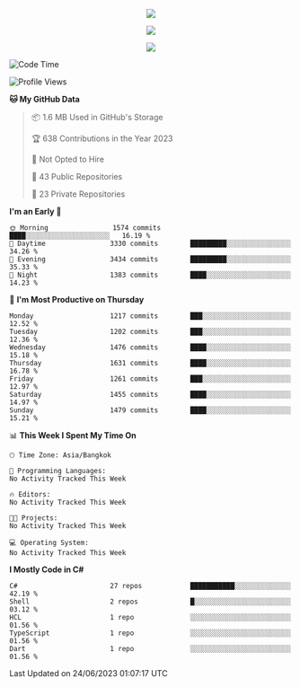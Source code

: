 <p align="center">
  <a href="say-hi.gif"> 
    <img align="center" src="say-hi.gif"/>
  </a>
</p>
<p align="center">
  <a href="https://github.com/htthinh1999">
    <img align="center" src="https://github-readme-stats-kappa-pink.vercel.app/api?username=htthinh1999&show_icons=true&count_private=true&theme=dracula"/>
  </a>
</p>
<p align="center">
  <a href="https://github.com/htthinh1999">
    <img src="https://github-readme-stats-kappa-pink.vercel.app/api/top-langs/?username=htthinh1999&layout=compact&langs_count=6&count_private=true&hide=tsql,hlsl,glsl,shaderlab&theme=dracula"/>
  </a>
</p>

<!--START_SECTION:waka-->
![Code Time](http://img.shields.io/badge/Code%20Time-0%20secs-blue)

![Profile Views](http://img.shields.io/badge/Profile%20Views-3-blue)

**🐱 My GitHub Data** 

> 📦 1.6 MB Used in GitHub's Storage 
 > 
> 🏆 638 Contributions in the Year 2023
 > 
> 🚫 Not Opted to Hire
 > 
> 📜 43 Public Repositories 
 > 
> 🔑 23 Private Repositories 
 > 
**I'm an Early 🐤** 

```text
🌞 Morning                1574 commits        ████░░░░░░░░░░░░░░░░░░░░░   16.19 % 
🌆 Daytime                3330 commits        █████████░░░░░░░░░░░░░░░░   34.26 % 
🌃 Evening                3434 commits        █████████░░░░░░░░░░░░░░░░   35.33 % 
🌙 Night                  1383 commits        ████░░░░░░░░░░░░░░░░░░░░░   14.23 % 
```
📅 **I'm Most Productive on Thursday** 

```text
Monday                   1217 commits        ███░░░░░░░░░░░░░░░░░░░░░░   12.52 % 
Tuesday                  1202 commits        ███░░░░░░░░░░░░░░░░░░░░░░   12.36 % 
Wednesday                1476 commits        ████░░░░░░░░░░░░░░░░░░░░░   15.18 % 
Thursday                 1631 commits        ████░░░░░░░░░░░░░░░░░░░░░   16.78 % 
Friday                   1261 commits        ███░░░░░░░░░░░░░░░░░░░░░░   12.97 % 
Saturday                 1455 commits        ████░░░░░░░░░░░░░░░░░░░░░   14.97 % 
Sunday                   1479 commits        ████░░░░░░░░░░░░░░░░░░░░░   15.21 % 
```


📊 **This Week I Spent My Time On** 

```text
🕑︎ Time Zone: Asia/Bangkok

💬 Programming Languages: 
No Activity Tracked This Week

🔥 Editors: 
No Activity Tracked This Week

🐱‍💻 Projects: 
No Activity Tracked This Week

💻 Operating System: 
No Activity Tracked This Week
```

**I Mostly Code in C#** 

```text
C#                       27 repos            ███████████░░░░░░░░░░░░░░   42.19 % 
Shell                    2 repos             █░░░░░░░░░░░░░░░░░░░░░░░░   03.12 % 
HCL                      1 repo              ░░░░░░░░░░░░░░░░░░░░░░░░░   01.56 % 
TypeScript               1 repo              ░░░░░░░░░░░░░░░░░░░░░░░░░   01.56 % 
Dart                     1 repo              ░░░░░░░░░░░░░░░░░░░░░░░░░   01.56 % 
```




 Last Updated on 24/06/2023 01:07:17 UTC
<!--END_SECTION:waka-->
